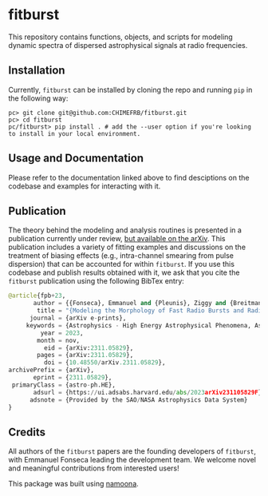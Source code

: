 fitburst
========

This repository contains functions, objects, and scripts for modeling dynamic spectra of dispersed astrophysical signals at radio frequencies.

## Installation

Currently, `fitburst` can be installed by cloning the repo and running `pip` in the following way:

```
pc> git clone git@github.com:CHIMEFRB/fitburst.git
pc> cd fitburst
pc/fitburst> pip install . # add the --user option if you're looking to install in your local environment.
```

## Usage and Documentation
Please refer to the documentation linked above to find desciptions on the codebase and examples for interacting with it. 

## Publication
The theory behind the modeling and analysis routines is presented in a publication currently under review, [but available on the arXiv](https://arxiv.org/abs/2311.05829). This publication includes a variety of fitting examples and discussions on the treatment of biasing effects (e.g., intra-channel smearing from pulse dispersion) that can be accounted for within `fitburst`. If you use this codebase and publish results obtained with it, we ask that you cite the `fitburst` publication using the following BibTex entry:

``` python
@article{fpb+23,
       author = {{Fonseca}, Emmanuel and {Pleunis}, Ziggy and {Breitman}, Daniela and {Sand}, Ketan R. and {Kharel}, Bikash and {Boyle}, Patrick J. and {Brar}, Charanjot and {Giri}, Utkarsh and {Kaspi}, Victoria M. and {Masui}, Kiyoshi W. and {Meyers}, Bradley W. and {Patel}, Chitrang and {Scholz}, Paul and {Smith}, Kendrick},
        title = "{Modeling the Morphology of Fast Radio Bursts and Radio Pulsars with fitburst}",
      journal = {arXiv e-prints},
     keywords = {Astrophysics - High Energy Astrophysical Phenomena, Astrophysics - Instrumentation and Methods for Astrophysics},
         year = 2023,
        month = nov,
          eid = {arXiv:2311.05829},
        pages = {arXiv:2311.05829},
          doi = {10.48550/arXiv.2311.05829},
archivePrefix = {arXiv},
       eprint = {2311.05829},
 primaryClass = {astro-ph.HE},
       adsurl = {https://ui.adsabs.harvard.edu/abs/2023arXiv231105829F},
      adsnote = {Provided by the SAO/NASA Astrophysics Data System}
}
```

## Credits
All authors of the `fitburst` papers are the founding developers of `fitburst`, with Emmanuel Fonseca leading the development team. We welcome novel and meaningful contributions from interested users!

This package was built using [namoona](https://github.com/CHIMEFRB/namoona).
